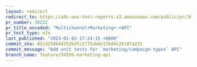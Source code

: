 ```yaml
---
layout: redirect
redirect_to: https://a8c-woo-test-reports.s3.amazonaws.com/public/pr/36222/e2e/index.html
pr_number: 36222
pr_title_encoded: "Multichannel+Marketing+-+API"
pr_test_type: e2e
last_published: "2023-01-03 17:24:15 +0000"
commit_sha: 02cd258b44352bdfc2775ab6e17bd4c2b187a231
commit_message: "Add unit tests for `marketing/campaign-types` API"
branch_name: feature/34556-marketing-api
---
```

